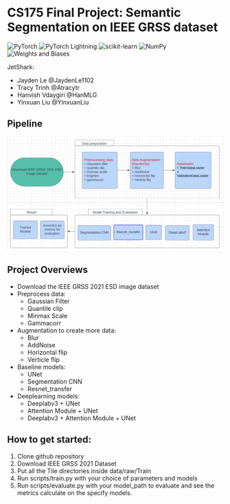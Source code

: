 # CS175 Final Project: Semantic Segmentation on IEEE GRSS dataset
![PyTorch](https://img.shields.io/badge/PyTorch-%23EE4C2C.svg?style=for-the-badge&logo=PyTorch&logoColor=white)
![PyTorch Lightning](https://img.shields.io/badge/pytorch-lightning-blue.svg?logo=PyTorch%20Lightning)
![scikit-learn](https://img.shields.io/badge/scikit--learn-%23F7931E.svg?style=for-the-badge&logo=scikit-learn&logoColor=white)
![NumPy](https://img.shields.io/badge/numpy-%23013243.svg?style=for-the-badge&logo=numpy&logoColor=white)
![Weights and Biases](https://raw.githubusercontent.com/wandb/assets/main/wandb-github-badge-gradient.svg)

JetShark:
- Jayden Le @JaydenLe1102
- Tracy Trinh @Atracytr
- Hanvish Vdaygiri @HanMLG
- Yinxuan Liu @YinxuanLiu

## Pipeline
![pipeline image](./pipeline.png)

## Project Overviews
- Download the IEEE GRSS 2021 ESD image dataset
- Preprocess data:
	- Gaussian Filter
	- Quantile clip
	- Minmax Scale
	- Gammacorr
- Augmentation to create more data: 
	- Blur
	- AddNoise
	- Horizontal flip
	- Verticle flip
- Baseline models: 
	- UNet
	- Segmentation CNN
	- Resnet_transfer
- Deeplearning models: 
	- Deeplabv3 + UNet
	- Attention Module + UNet
	- Deeplabv3 + Attention Module + UNet


## How to get started: 
1. Clone github repository  
2. Download  IEEE GRSS 2021 Dataset  
3. Put all the Tile directories inside data/raw/Train  
4. Run scripts/train.py with your choice of parameters and models  
5. Run scripts/evaluate.py with your model_path to evaluate and see the metrics calculate on the specify models.  


    
